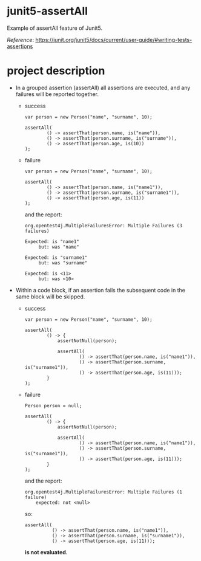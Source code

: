 # junit5-assertAll
Example of assertAll feature of Junit5.

_Reference_: https://junit.org/junit5/docs/current/user-guide/#writing-tests-assertions

# project description
* In a grouped assertion (assertAll) all assertions are 
executed, and any failures will be reported together.
    * success
        ```
        var person = new Person("name", "surname", 10);
        
        assertAll(
                () -> assertThat(person.name, is("name")),
                () -> assertThat(person.surname, is("surname")),
                () -> assertThat(person.age, is(10))
        );
        ```
    * failure
        ```
        var person = new Person("name", "surname", 10);
        
        assertAll(
                () -> assertThat(person.name, is("name1")),
                () -> assertThat(person.surname, is("surname1")),
                () -> assertThat(person.age, is(11))
        );
        ```
        and the report:
        ```
        org.opentest4j.MultipleFailuresError: Multiple Failures (3 failures)
        	
        Expected: is "name1"
             but: was "name"
        	
        Expected: is "surname1"
             but: was "surname"
        	
        Expected: is <11>
             but: was <10>
        ```

* Within a code block, if an assertion fails the
subsequent code in the same block will be skipped.
    * success
        ```
        var person = new Person("name", "surname", 10);
        
        assertAll(
                () -> {
                    assertNotNull(person);
        
                    assertAll(
                            () -> assertThat(person.name, is("name1")),
                            () -> assertThat(person.surname, is("surname1")),
                            () -> assertThat(person.age, is(11)));
                }
        );
        ```
    * failure
        ```
        Person person = null;
        
        assertAll(
                () -> {
                    assertNotNull(person);
        
                    assertAll(
                            () -> assertThat(person.name, is("name1")),
                            () -> assertThat(person.surname, is("surname1")),
                            () -> assertThat(person.age, is(11)));
                }
        );
        ```
        and the report:
        ```
        org.opentest4j.MultipleFailuresError: Multiple Failures (1 failure)
        	expected: not <null>
        ```
        so:
        ```
        assertAll(
                  () -> assertThat(person.name, is("name1")),
                  () -> assertThat(person.surname, is("surname1")),
                  () -> assertThat(person.age, is(11)));
        ```
        **is not evaluated.**